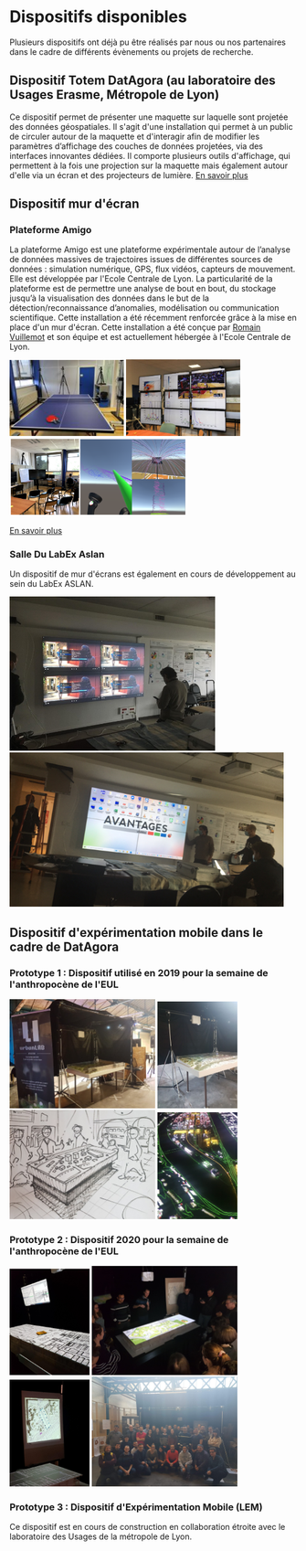 # Dispositifs disponibles

Plusieurs dispositifs ont déjà pu être réalisés par nous ou nos partenaires dans le cadre de différents évènements ou projets de recherche. 

## Dispositif Totem DatAgora (au laboratoire des Usages Erasme, Métropole de Lyon) 
Ce dispositif permet de présenter une maquette sur laquelle sont projetée des données géospatiales. Il s'agit d'une installation qui permet à un public de circuler autour de la maquette et d'interagir  afin de modifier les paramètres d’affichage des couches de données projetées, via des interfaces innovantes dédiées. Il comporte plusieurs outils d'affichage, qui permettent à la fois une projection sur la maquette mais également autour d'elle via un écran et des projecteurs de lumière.
[En savoir plus](technical_details)

## Dispositif mur d'écran
### Plateforme Amigo
La plateforme Amigo est une plateforme expérimentale autour de l’analyse de données massives de trajectoires issues de différentes sources de données : simulation numérique, GPS, flux vidéos, capteurs de mouvement. Elle est développée par l'Ecole Centrale de Lyon. La particularité de la plateforme est de permettre une analyse de bout en bout, du stockage jusqu’à la visualisation des données dans le but de la détection/reconnaissance d’anomalies, modélisation ou communication scientifique. Cette installation a été récemment renforcée grâce à la mise en place d'un mur d'écran. Cette installation a été conçue par [Romain Vuillemot](https://www.ec-lyon.fr/contacts/romain-vuillemot) et son équipe et est actuellement hébergée à l'Ecole Centrale de Lyon.
 <p float="left">
  <img src="Doc_Devices/AMIGO_room.jpg" width="200" />
  <img src="Doc_Devices/AMIGO_screens.jpg" width="200" /> 
  <img src="Doc_Devices/AMIGO_trajectories.png" width="310" />
</p>

[En savoir plus](https://amigocap.github.io/)

### Salle Du LabEx Aslan
Un dispositif de mur d'écrans est également en cours de développement au sein du LabEx ASLAN.

 <p float="left">
  <img src="Doc_Devices/ASLAN_Device_1.jpg" width="360" />
  <img src="Doc_Devices/ASLAN_Device_2.png" width="480" /> 
</p>

## Dispositif d'expérimentation mobile dans le cadre de DatAgora

### Prototype 1 : Dispositif utilisé en 2019 pour la semaine de l'anthropocène de l'EUL
 <p float="left">
  <img src="Doc_Devices/Device_Anthropocene_2019_1.jpg" width="255" />
  <img src="Doc_Devices/Device_Anthropocene_2019_2.jpg" width="140" /> 
  <img src="Doc_Devices/Device_Anthropocene_2019_3.jpg" width="255" />
  <img src="Doc_Devices/Device_Anthropocene_2019_4.jpg" width="140" />
</p>

### Prototype 2 : Dispositif 2020 pour la semaine de l'anthropocène de l'EUL

<p float="left">
  <img src="Doc_Devices/Device_Anthropocene_2020_1.jpg" width="140" />
  <img src="Doc_Devices/Device_Anthropocene_2020_2.jpg" width="255" /> 
  <img src="Doc_Devices/Device_Anthropocene_2020_3.jpg" width="140" />
  <img src="Doc_Devices/Device_Anthropocene_2020_team.jpg" width="255" />
</p>

### Prototype 3 : Dispositif d'Expérimentation Mobile (LEM) 
Ce dispositif est en cours de construction en collaboration étroite avec le laboratoire des Usages de la métropole de Lyon.